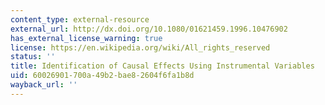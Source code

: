 ```yaml
---
content_type: external-resource
external_url: http://dx.doi.org/10.1080/01621459.1996.10476902
has_external_license_warning: true
license: https://en.wikipedia.org/wiki/All_rights_reserved
status: ''
title: Identification of Causal Effects Using Instrumental Variables
uid: 60026901-700a-49b2-bae8-2604f6fa1b8d
wayback_url: ''
---
```

